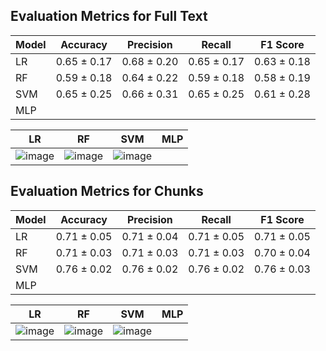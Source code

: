 ## Evaluation Metrics for Full Text

| Model     | Accuracy  | Precision | Recall    | F1 Score     |
|-----------|---------- |-----------|--------   |----------    |
|    LR     |0.65 ± 0.17|0.68 ± 0.20|0.65 ± 0.17|0.63 ± 0.18   |
|    RF     |0.59 ± 0.18|0.64 ± 0.22|0.59 ± 0.18|0.58 ± 0.19|
|    SVM    | 0.65 ± 0.25|0.66 ± 0.31|0.65 ± 0.25|0.61 ± 0.28|
|    MLP    |          |           |        |          |

|   LR   |   RF   |  SVM  |  MLP  |
|--------|--------|-------|-------|
|![image](https://github.com/user-attachments/assets/47fe40b1-7977-4a70-a602-b6a4c1773a41)|![image](https://github.com/user-attachments/assets/737bd900-0f41-40ac-9f7a-0cf4e102f377)|![image](https://github.com/user-attachments/assets/932e1729-f8db-4ccc-98c8-0f15e7f5b6ae)|       |




## Evaluation Metrics for Chunks

| Model     | Accuracy | Precision | Recall | F1 Score |
|-----------|----------|-----------|--------|----------|
|    LR     |0.71 ± 0.05|0.71 ± 0.04|0.71 ± 0.05|0.71 ± 0.05|
|    RF     | 0.71 ± 0.03| 0.71 ± 0.03| 0.71 ± 0.03| 0.70 ± 0.04|
|    SVM    |0.76 ± 0.02|0.76 ± 0.02|0.76 ± 0.02|0.76 ± 0.03|
|    MLP    |          |           |        |          |

|   LR   |   RF   |  SVM  |  MLP  |
|--------|--------|-------|-------|
|![image](https://github.com/user-attachments/assets/3e8d9a2d-f25a-4227-8038-d5dfd3feeace)|![image](https://github.com/user-attachments/assets/d406fab9-6c5b-4d3b-87f6-db94b6bc185d)|![image](https://github.com/user-attachments/assets/945acf16-0338-468f-8099-0a42466eab3e)|       |

